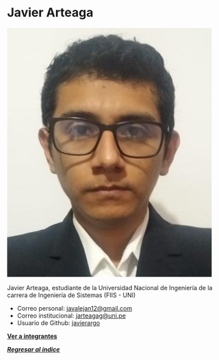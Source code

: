 # Javier Arteaga

![Javier Arteaga Gonzales](jav.jpg)

Javier Arteaga, estudiante de la Universidad Nacional de Ingeniería de la carrera de Ingeniería de Sistemas (FIIS - UNI)

- Correo personal: javalejan12@gmail.com
- Correo institucional: jarteagag@uni.pe
- Usuario de Github: [javierargo](https://github.com/javierargo)

**[Ver a integrantes](../integrantes.md)**

***[Regresar al índice](../../proyecto.md)***